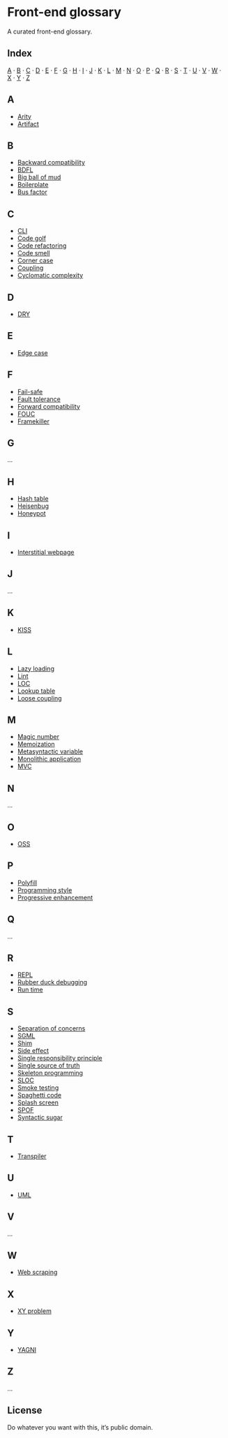 # Front-end glossary

A curated front-end glossary.

## Index

[A](#a) · [B](#b) · [C](#c) · [D](#d) · [E](#e) · [F](#f) · [G](#g) · [H](#h) ·
[I](#i) · [J](#j) · [K](#k) · [L](#l) · [M](#m) · [N](#n) · [O](#o) · [P](#p) ·
[Q](#q) · [R](#r) · [S](#s) · [T](#t) · [U](#u) · [V](#v) · [W](#w) · [X](#x) ·
[Y](#y) · [Z](#z)

## A

- [Arity](https://en.wikipedia.org/wiki/Arity)
- [Artifact](https://en.wikipedia.org/wiki/Artifact_(software_development))

## B

- [Backward compatibility](https://en.wikipedia.org/wiki/Backward_compatibility)
- [BDFL](https://en.wikipedia.org/wiki/Benevolent_dictator_for_life)
- [Big ball of mud](https://en.wikipedia.org/wiki/Big_ball_of_mud)
- [Boilerplate](https://en.wikipedia.org/wiki/Boilerplate_code)
- [Bus factor](https://en.wikipedia.org/wiki/Bus_factor)

## C

- [CLI](https://en.wikipedia.org/wiki/Command-line_interface)
- [Code golf](https://en.wikipedia.org/wiki/Code_golf)
- [Code refactoring](https://en.wikipedia.org/wiki/Code_refactoring)
- [Code smell](https://en.wikipedia.org/wiki/Code_smell)
- [Corner case](https://en.wikipedia.org/wiki/Corner_case)
- [Coupling](https://en.wikipedia.org/wiki/Coupling_(computer_programming))
- [Cyclomatic complexity](https://en.wikipedia.org/wiki/Cyclomatic_complexity)

## D

- [DRY](https://en.wikipedia.org/wiki/Don't_repeat_yourself)

## E

- [Edge case](https://en.wikipedia.org/wiki/Edge_case)

## F

- [Fail-safe](https://en.wikipedia.org/wiki/Fail-safe)
- [Fault tolerance](https://en.wikipedia.org/wiki/Fault_tolerance)
- [Forward compatibility](https://en.wikipedia.org/wiki/Forward_compatibility)
- [FOUC](https://en.wikipedia.org/wiki/Flash_of_unstyled_content)
- [Framekiller](https://en.wikipedia.org/wiki/Framekiller)

## G

…

## H

- [Hash table](https://en.wikipedia.org/wiki/Hash_table)
- [Heisenbug](https://en.wikipedia.org/wiki/Heisenbug)
- [Honeypot](https://en.wikipedia.org/wiki/Honeypot_(computing))

## I

- [Interstitial webpage](https://en.wikipedia.org/wiki/Interstitial_webpage)

## J

…

## K

- [KISS](https://en.wikipedia.org/wiki/KISS_principle)

## L

- [Lazy loading](https://en.wikipedia.org/wiki/Lazy_loading)
- [Lint](https://en.wikipedia.org/wiki/Lint_(software))
- [LOC](https://en.wikipedia.org/wiki/Source_lines_of_code)
- [Lookup table](https://en.wikipedia.org/wiki/Lookup_table)
- [Loose coupling](https://en.wikipedia.org/wiki/Loose_coupling)

## M

- [Magic number](https://en.wikipedia.org/wiki/Magic_number_(programming))
- [Memoization](https://en.wikipedia.org/wiki/Memoization)
- [Metasyntactic variable](https://en.wikipedia.org/wiki/Metasyntactic_variable)
- [Monolithic application](https://en.wikipedia.org/wiki/Monolithic_application)
- [MVC](https://en.wikipedia.org/wiki/Model–view–controller)

## N

…

## O

- [OSS](https://en.wikipedia.org/wiki/Open-source_software)

## P

- [Polyfill](https://en.wikipedia.org/wiki/Polyfill)
- [Programming style](https://en.wikipedia.org/wiki/Programming_style)
- [Progressive enhancement](https://en.wikipedia.org/wiki/Progressive_enhancement)

## Q

…

## R

- [REPL](https://en.wikipedia.org/wiki/Read–eval–print_loop)
- [Rubber duck debugging](https://en.wikipedia.org/wiki/Rubber_duck_debugging)
- [Run time](https://en.wikipedia.org/wiki/Run_time_(program_lifecycle_phase))

## S

- [Separation of concerns](https://en.wikipedia.org/wiki/Separation_of_concerns)
- [SGML](https://en.wikipedia.org/wiki/Standard_Generalized_Markup_Language)
- [Shim](https://en.wikipedia.org/wiki/Shim_(computing))
- [Side effect](https://en.wikipedia.org/wiki/Side_effect_(computer_science))
- [Single responsibility principle](https://en.wikipedia.org/wiki/Single_responsibility_principle)
- [Single source of truth](https://en.wikipedia.org/wiki/Single_source_of_truth)
- [Skeleton programming](https://en.wikipedia.org/wiki/Skeleton_(computer_programming))
- [SLOC](https://en.wikipedia.org/wiki/Source_lines_of_code)
- [Smoke testing](https://en.wikipedia.org/wiki/Smoke_testing_(software))
- [Spaghetti code](https://en.wikipedia.org/wiki/Spaghetti_code)
- [Splash screen](https://en.wikipedia.org/wiki/Splash_screen)
- [SPOF](https://en.wikipedia.org/wiki/Single_point_of_failure)
- [Syntactic sugar](https://en.wikipedia.org/wiki/Syntactic_sugar)

## T

- [Transpiler](https://en.wikipedia.org/wiki/Source-to-source_compiler)

## U

- [UML](https://en.wikipedia.org/wiki/Unified_Modeling_Language)

## V

…

## W

- [Web scraping](https://en.wikipedia.org/wiki/Web_scraping)

## X

- [XY problem](http://xyproblem.info)

## Y

- [YAGNI](https://en.wikipedia.org/wiki/You_aren%27t_gonna_need_it)

## Z

…

## License

Do whatever you want with this, it’s public domain.

